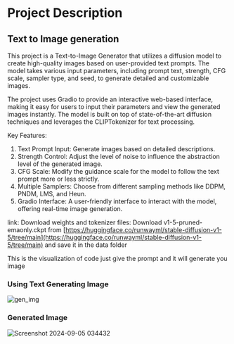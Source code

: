 # Project Description

## Text to Image generation

This project is a Text-to-Image Generator that utilizes a diffusion model to create high-quality images based on user-provided text prompts. The model takes various input parameters, including prompt text, strength, CFG scale, sampler type, and seed, to generate detailed and customizable images.

The project uses Gradio to provide an interactive web-based interface, making it easy for users to input their parameters and view the generated images instantly. The model is built on top of state-of-the-art diffusion techniques and leverages the CLIPTokenizer for text processing.

Key Features:
1. Text Prompt Input: Generate images based on detailed descriptions.
2. Strength Control: Adjust the level of noise to influence the abstraction level of the generated image.
3. CFG Scale: Modify the guidance scale for the model to follow the text prompt more or less strictly.
4. Multiple Samplers: Choose from different sampling methods like DDPM, PNDM, LMS, and Heun.
5. Gradio Interface: A user-friendly interface to interact with the model, offering real-time image generation.

link:
Download weights and tokenizer files:
Download v1-5-pruned-emaonly.ckpt from [https://huggingface.co/runwayml/stable-diffusion-v1-5/tree/main](https://huggingface.co/runwayml/stable-diffusion-v1-5/tree/main) and save it in the data folder

This is the visualization of code just give the prompt and it will generate you image
### Using Text Generating Image
![gen_img](https://github.com/user-attachments/assets/9e0156f5-5bd4-4283-8fe7-0cbec60c8c20)

### Generated Image
![Screenshot 2024-09-05 034432](https://github.com/user-attachments/assets/c7ff1326-312f-4763-975f-8225391734b9)


